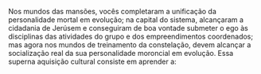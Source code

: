 ﻿Nos mundos das mansões, vocês completaram a unificação da personalidade mortal em evolução; na capital do sistema, alcançaram a cidadania de Jerúsem e conseguiram de boa vontade submeter o ego às disciplinas das atividades do grupo e dos empreendimentos coordenados; mas agora nos mundos de treinamento da constelação, devem alcançar a socialização real da sua personalidade moroncial em evolução. Essa superna aquisição cultural consiste em aprender a: